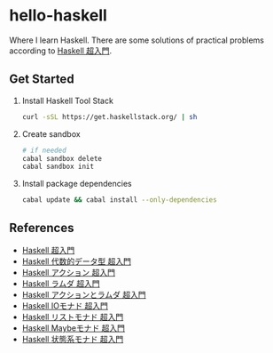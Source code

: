 # hello-haskell

Where I learn Haskell.
There are some solutions of practical problems according to
[Haskell 超入門](http://qiita.com/7shi/items/145f1234f8ec2af923ef).

## Get Started

1. Install Haskell Tool Stack

    ```sh
    curl -sSL https://get.haskellstack.org/ | sh
    ```

1. Create sandbox

    ```sh
    # if needed
    cabal sandbox delete
    cabal sandbox init
    ```

1. Install package dependencies

    ```sh
    cabal update && cabal install --only-dependencies
    ```

## References

* [Haskell 超入門](http://qiita.com/7shi/items/145f1234f8ec2af923ef)
* [Haskell 代数的データ型 超入門](http://qiita.com/7shi/items/1ce76bde464b4a55c143)
* [Haskell アクション 超入門](http://qiita.com/7shi/items/85afd7bbd5d6c4115ad6)
* [Haskell ラムダ 超入門](https://qiita.com/7shi/items/1345bf32003faff435cb)
* [Haskell アクションとラムダ 超入門](https://qiita.com/7shi/items/1345bf32003faff435cb)
* [Haskell IOモナド 超入門](https://qiita.com/7shi/items/d3d3492ddd90d47160f2)
* [Haskell リストモナド 超入門](https://qiita.com/7shi/items/deb19c4cba933590ffbf)
* [Haskell Maybeモナド 超入門](https://qiita.com/7shi/items/c7d7eec066af0fe0688d)
* [Haskell 状態系モナド 超入門](https://qiita.com/7shi/items/2e9bff5d88302de1a9e9)
